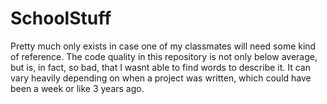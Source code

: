 # SchoolStuff

Pretty much only exists in case one of my classmates will need some kind of reference.
The code quality in this repository is not only below average, but is, in fact, so bad, that I wasnt able to find words to describe it.
It can vary heavily depending on when a project was written,
which could have been a week or like 3 years ago.


